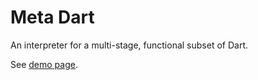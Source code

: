 # Meta Dart

An interpreter for a multi-stage, functional subset of Dart.

See [demo page](http://makeitso.no-ip.org/~polux/multi_stage_dart/). 